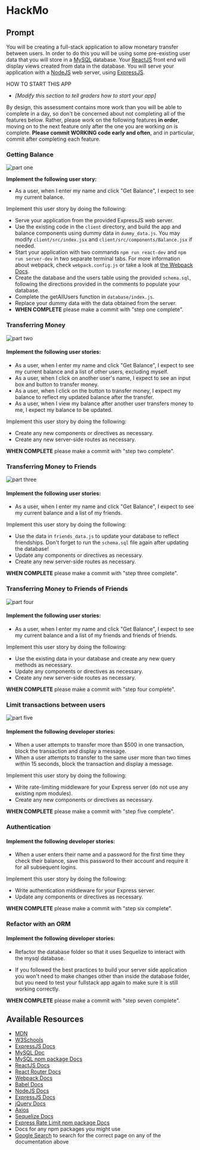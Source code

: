 # HackMo


## Prompt

You will be creating a full-stack application to allow monetary transfer between users. In order to do this you will be using some pre-existing user data that you will store in a [MySQL](https://dev.mysql.com/doc/refman/8.0/en/) database. Your [ReactJS](https://reactjs.org/) front end will display views created from data in the database. You will serve your application with a [NodeJS](https://nodejs.org/) web server, using [ExpressJS](https://expressjs.com/).


HOW TO START THIS APP
* *[Modify this section to tell graders how to start your app]*

By design, this assessment contains more work than you will be able to complete in a day, so don't be concerned about not completing all of the features below. Rather, please work on the following features **in order**, moving on to the next feature only after the one you are working on is complete. **Please commit WORKING code early and often**, and in particular, commit after completing each feature.

### Getting Balance

![part one][one]

**Implement the following user story:**
 * As a user, when I enter my name and click "Get Balance", I expect to see my current balance.

Implement this user story by doing the following:
* Serve your application from the provided ExpressJS web server.
* Use the existing code in the `client` directory, and build the app and balance components using dummy data in `dummy_data.js`. You may modify `client/src/index.jsx` and `client/src/components/Balance.jsx` if needed.
* Start your application with two commands `npm run react-dev` and `npm run server-dev` in two separate terminal tabs. For more information about webpack, check `webpack.config.js` or take a look at [the Webpack Docs](https://webpack.js.org/).
* Create the database and the users table using the provided `schema.sql`, following the directions provided in the comments to populate your database.
* Complete the getAllUsers function in `database/index.js`.
* Replace your dummy data with the data obtained from the server.
* **WHEN COMPLETE** please make a commit with "step one complete".

### Transferring Money

![part two][two]

#### Implement the following user stories:
  * As a user, when I enter my name and click "Get Balance", I expect to see my current balance and a list of other users, excluding myself.
  * As a user, when I click on another user's name, I expect to see an input box and button to transfer money.
  * As a user, when I click on the button to transfer money, I expect my balance to reflect my updated balance after the transfer.
  * As a user, when I view my balance after another user transfers money to me, I expect my balance to be updated.


Implement this user story by doing the following:
  * Create any new components or directives as necessary.
  * Create any new server-side routes as necessary.

**WHEN COMPLETE** please make a commit with "step two complete".

### Transferring Money to Friends

![part three][three]

#### Implement the following user stories:
  * As a user, when I enter my name and click "Get Balance", I expect to see my current balance and a list of my friends.

Implement this user story by doing the following:
  * Use the data in `friends_data.js` to update your database to reflect friendships. Don't forget to run the `schema.sql` file again after updating the database!
  * Update any components or directives as necessary.
  * Create any new server-side routes as necessary.

**WHEN COMPLETE** please make a commit with "step three complete".

### Transferring Money to Friends of Friends

![part four][four]

#### Implement the following user stories:
  * As a user, when I enter my name and click "Get Balance", I expect to see my current balance and a list of my friends and friends of friends.

Implement this user story by doing the following:
  * Use the existing data in your database and create any new query methods as necessary.
  * Update any components or directives as necessary.
  * Create any new server-side routes as necessary.

**WHEN COMPLETE** please make a commit with "step four complete".

### Limit transactions between users

![part five][five]

#### Implement the following developer stories:
  * When a user attempts to transfer more than $500 in one transaction, block the transaction and display a message.
  * When a user attempts to transfer to the same user more than two times within 15 seconds, block the transaction and display a message.

Implement this user story by doing the following:
  * Write rate-limiting middleware for your Express server (do not use any existing npm modules).
  * Create any new components or directives as necessary.

**WHEN COMPLETE** please make a commit with "step five complete".

### Authentication

#### Implement the following developer stories:
  * When a user enters their name and a password for the first time they check their balance, save this password to their account and require it for all subsequent logins.

Implement this user story by doing the following:
  * Write authentication middleware for your Express server.
  * Update any components or directives as necessary.

**WHEN COMPLETE** please make a commit with "step six complete".

### Refactor with an ORM

#### Implement the following developer stories:
  * Refactor the database folder so that it uses Sequelize to interact with the mysql database.

  * If you followed the best practices to build your server side application you won't need to make changes other than inside the database folder, but you need to test your fullstack app again to make sure it is still working correctly.

**WHEN COMPLETE** please make a commit with "step seven complete".

## Available Resources

* [MDN](https://developer.mozilla.org/)
* [W3Schools](https://www.w3schools.com/)
* [ExpressJS Docs](https://expressjs.com/)
* [MySQL Doc](https://dev.mysql.com/doc/refman/8.0/en/)
* [MySQL npm package Docs](https://www.npmjs.com/package/mysql2)
* [ReactJS Docs](https://reactjs.org/)
* [React Router Docs](https://reactrouter.com/en/main)
* [Webpack Docs](https://webpack.js.org/concepts/)
* [Babel Docs](https://babeljs.io/docs/en/)
* [NodeJS Docs](https://nodejs.org/)
* [ExpressJS Docs](https://expressjs.com/)
* [jQuery Docs](https://jquery.com/)
* [Axios](https://axios-http.com/docs/intro)
* [Sequelize Docs](https://sequelize.org/docs/v6/)
* [Express Rate Limit npm package Docs](https://www.npmjs.com/package/express-rate-limit)
* Docs for any npm packages you might use
* [Google Search](https://google.com) to search for the correct page on any of the documentation above

[one]: assets/images/PART1.gif
[two]: assets/images/PART2.gif
[three]: assets/images/PART3.gif
[four]: assets/images/PART4.gif
[five]: assets/images/PART5.gif

